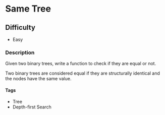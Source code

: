 # Same Tree

## Difficulty
- Easy

### Description
Given two binary trees, write a function to check if they are equal or not.

Two binary trees are considered equal if they are structurally identical and the nodes have the same value.

#### Tags
- Tree
- Depth-first Search
